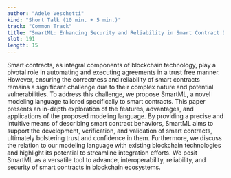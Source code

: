 ```yaml
---
author: "Adele Veschetti"
kind: "Short Talk (10 min. + 5 min.)"
track: "Common Track"
title: "SmartML: Enhancing Security and Reliability in Smart Contract Development"
slot: 191
length: 15
---
```


Smart contracts, as integral components of blockchain technology, play a pivotal role in automating and executing agreements in a trust free manner. However, ensuring the correctness and reliability of smart contracts remains a significant challenge due to their complex nature and potential vulnerabilities. To address this challenge, we propose SmartML, a novel modeling language tailored specifically to smart contracts. This paper presents an in-depth exploration of the features, advantages, and applications of the proposed modeling language. By providing a precise and intuitive means of describing smart contract behaviors, SmartML aims to support the development, verification, and validation of smart contracts, ultimately bolstering trust and confidence in them. Furthermore, we discuss the relation to our modeling language with existing blockchain technologies and highlight its potential to streamline integration efforts. We posit SmartML as a versatile tool to advance, interoperability, reliability, and security of smart contracts in blockchain ecosystems.
